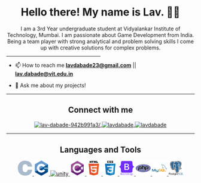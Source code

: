 <h1 align="center">Hello there! My name is Lav. 👋🤓</h1>
<p align="center">I am a 3rd Year undergraduate student at Vidyalankar Institute of Technology, Mumbai. I am passionate about Game Development from India. Being a team player with strong analytical and problem solving skills I come up with creative solutions for complex problems.</p>

<hr style="width:50%;text-align:left;margin-left:0">

  - 📫 How to reach me **lavdabade23@gmail.com** || **lav.dabade@vit.edu.in**

  - 💬 Ask me about my projects!

<hr style="height:2px;border-width:0;color:gray;background-color:gray">
<h2 align="center">Connect with me</h2>
<p align="center">
  <a href="https://linkedin.com/in/lav-dabade-942b991a3/" target="blank">
    <img align="center" src="https://cdn.jsdelivr.net/npm/simple-icons@3.0.1/icons/linkedin.svg" alt="lav-dabade-942b991a3/" height="30" width="40" />
  </a>
  <a href="https://github.com/lavdabade" target="blank">
    <img align="center" src="https://cdn.jsdelivr.net/npm/simple-icons@3.0.1/icons/github.svg" alt="lavdabade" height="30" width="40" />
  </a>
  <a href="https://dev.to/lavdabade" target="blank">
    <img align="center" src="https://cdn.jsdelivr.net/npm/simple-icons@3.0.1/icons/dev-dot-to.svg" alt="lavdabade" height="30" width="40" />
  </a>
</p>
<hr style="height:2px;border-width:0;color:gray;background-color:gray">
<h2 align="center">Languages and Tools</h2>
<p align="center">  
    <a href="https://www.cprogramming.com/" target="_blank"> 
    <img src="https://raw.githubusercontent.com/devicons/devicon/master/icons/c/c-original.svg" alt="c" width="40" height="40"/> 
  </a> 
  <a href="https://www.w3schools.com/cpp/" target="_blank"> 
    <img src="https://raw.githubusercontent.com/devicons/devicon/master/icons/cplusplus/cplusplus-original.svg" alt="cplusplus" width="40" height="40"/> 
  </a> 
  <a href="https://unity.com/" target="_blank"> 
    <img src="https://www.vectorlogo.zone/logos/unity3d/unity3d-icon.svg" alt="unity" width="40" height="40"/> 
  </a>  
   <a href="https://www.w3schools.com/cs/" target="_blank"> 
     <img src="https://raw.githubusercontent.com/devicons/devicon/master/icons/csharp/csharp-original.svg" alt="csharp" width="40" height="40"/> 
  </a> 
  <a href="https://www.w3.org/html/" target="_blank"> 
    <img src="https://raw.githubusercontent.com/devicons/devicon/master/icons/html5/html5-original-wordmark.svg" alt="html5" width="40" height="40"/> 
  </a> 
  <a href="https://www.w3schools.com/css/" target="_blank"> 
    <img src="https://raw.githubusercontent.com/devicons/devicon/master/icons/css3/css3-original-wordmark.svg" alt="css3" width="40" height="40"/> 
  </a> 
  <a href="https://getbootstrap.com" target="_blank"> 
    <img src="https://raw.githubusercontent.com/devicons/devicon/master/icons/bootstrap/bootstrap-plain-wordmark.svg" alt="bootstrap" width="40" height="40"/> 
  </a> 
  <a href="https://www.php.net" target="_blank"> 
    <img src="https://raw.githubusercontent.com/devicons/devicon/master/icons/php/php-original.svg" alt="php" width="40" height="40"/> 
  </a>
  <a href="https://www.mysql.com/" target="_blank"> 
    <img src="https://raw.githubusercontent.com/devicons/devicon/master/icons/mysql/mysql-original-wordmark.svg" alt="mysql" width="40" height="40"/> 
  </a>  
  <a href="https://www.postgresql.org" target="_blank"> 
    <img src="https://raw.githubusercontent.com/devicons/devicon/master/icons/postgresql/postgresql-original-wordmark.svg" alt="postgresql" width="40" height="40"/> 
  </a>
</p>



<!--
**lavdabade/lavdabade** is a ✨ _special_ ✨ repository because its `README.md` (this file) appears on your GitHub profile.

Here are some ideas to get you started:

- 🔭 I’m currently working on ...
- 🌱 I’m currently learning ...
- 👯 I’m looking to collaborate on ...
- 🤔 I’m looking for help with ...
- 💬 Ask me about ...
- 📫 How to reach me: ...
- 😄 Pronouns: ...
- ⚡ Fun fact: ...
-->
